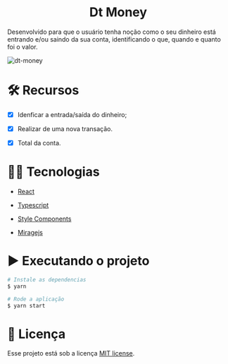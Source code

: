 <h1 align="center">Dt Money</h1>
<p>Desenvolvido para que o usuário tenha noção como o seu dinheiro está entrando e/ou saindo da sua conta, identificando o que, quando e quanto foi o valor.
</p>

![dt-money](https://user-images.githubusercontent.com/29473781/146851508-be1d12ee-2e96-4438-94df-6839b333463f.gif)

# 🛠️ Recursos

- [x] Idenficar a entrada/saída do dinheiro;

- [x] Realizar de uma nova transação.
 
 - [x] Total da conta.
 
# 👨‍💻 Tecnologias

- [React](https://pt-br.reactjs.org/)
 
- [Typescript](https://www.typescriptlang.org/)

- [Style Components](https://styled-components.com/)

- [Miragejs](https://miragejs.com/)

 
# ▶️ Executando o projeto
```bash
# Instale as dependencias
$ yarn

# Rode a aplicação
$ yarn start
```
 
# 📄 Licença

Esse projeto está sob a licença [MIT license](https://github.com/LeonneBrito/dt.money/blob/main/LICENSE).

